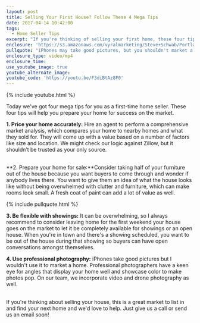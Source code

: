 ```yaml
---
layout: post
title: Selling Your First House? Follow These 4 Mega Tips
date: 2017-04-14 10:42:00
tags:
  - Home Seller Tips
excerpt: "If you're thinking of selling your first home, these four tips will help you have a smooth sale."
enclosure: 'https://s3.amazonaws.com/vyralmarketing/Steve+Schwab/Portland+Real+Estate+Agent-+4+Mega+Tips+for+Listing+Your+First+Home.mp4'
pullquote: "iPhones may take good pictures, but you shouldn't market a home with them."
enclosure_type: video/mp4
enclosure_time:
use_youtube_image: true
youtube_alternate_image:
youtube_code: 'https://youtu.be/F3diBtAz8F0'
---
```



{% include youtube.html %}

Today we've got four mega tips for you as a first-time home seller. These four tips will help you prepare your home for success on the market.

**1. Price your home accurately:** Hire an agent to perform a comprehensive market analysis, which compares your home to nearby homes and what they sold for. They will come up with a value based on a number of factors like size and location. We might check our logic against Zillow, but it shouldn’t be trusted as your only source.

<br>**2. Prepare your home for sale:**Consider taking half of your furniture out of the house because you want buyers to come through and wonder if anybody lives there. You want to give them an idea of what the house looks like without being overwhelmed with clutter and furniture, which can make rooms look small. A fresh coat of paint can add a lot of value as well.

{% include pullquote.html %}

**3. Be flexible with showings:** It can be overwhelming, so I always recommend to consider leaving home for the first weekend your house goes on the market to let it be completely available for showings or an open house. When you're in town and there's a showing scheduled, you want to be out of the house during that showing so buyers can have open conversations amongst themselves.

**4. Use professional photography:** iPhones take good pictures but I wouldn't use it to market a home. Professional photographers have a keen eye for angles that display your home well and showcase color to make photos pop. On our team, we incorporate video and drone photography as well.

<br>If you're thinking about selling your house, this is a great market to list in and find your next home and we'd love to help. Just give us a call or send us an email soon!
